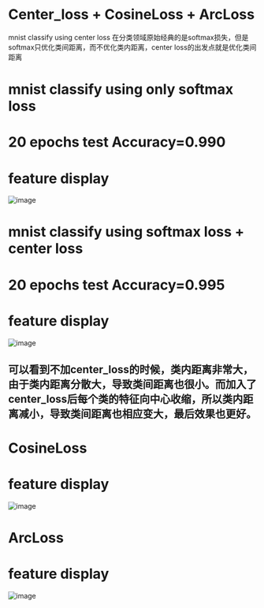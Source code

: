 # Center_loss + CosineLoss + ArcLoss
mnist classify using center loss
在分类领域原始经典的是softmax损失，但是softmax只优化类间距离，而不优化类内距离，center loss的出发点就是优化类间距离
# mnist classify using only softmax loss
# 20 epochs test Accuracy=0.990
# feature display
![image](https://github.com/lovekittynine/Center_loss/blob/master/images/19.png)
# mnist classify using softmax loss + center loss
# 20 epochs test Accuracy=0.995
# feature display
![image](https://github.com/lovekittynine/Center_loss/blob/master/center_loss_images/19.png)
## 可以看到不加center_loss的时候，类内距离非常大，由于类内距离分散大，导致类间距离也很小。而加入了center_loss后每个类的特征向中心收缩，所以类内距离减小，导致类间距离也相应变大，最后效果也更好。
# CosineLoss
# feature display
![image](https://github.com/lovekittynine/Center_loss/blob/master/cosine_loss_images/16.png)
# ArcLoss
# feature display
![image](https://github.com/lovekittynine/Center_loss/blob/master/angular_loss_images/19.png)
